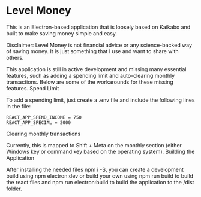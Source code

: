 # Level Money

This is an Electron-based application that is loosely based on Kaikabo and built to make saving money simple and easy.

Disclaimer: Level Money is not financial advice or any science-backed way of saving money. It is just something that I use and want to share with others.

This application is still in active development and missing many essential features, such as adding a spending limit and auto-clearing monthly transactions. Below are some of the workarounds for these missing features.
Spend Limit

To add a spending limit, just create a .env file and include the following lines in the file:

```
REACT_APP_SPEND_INCOME = 750
REACT_APP_SPECIAL = 2000
```

Clearing monthly transactions

Currently, this is mapped to Shift + Meta on the monthly section (either Windows key or command key based on the operating system).
Building the Application

After installing the needed files npm i -S, you can create a development build using npm electron:dev or build your own using npm run build to build the react files and npm run electron:build to build the application to the /dist folder.
